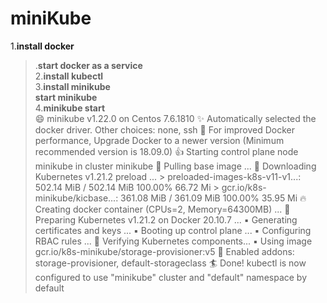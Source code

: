 # miniKube

1.**install docker**</br>
>.__start docker as  a service__</br>
2.**install kubectl**</br>
3.**install minikube**</br>
>__start minikube__</br>
4.**minikube start**</br>
😄  minikube v1.22.0 on Centos 7.6.1810
✨  Automatically selected the docker driver. Other choices: none, ssh
💨  For improved Docker performance, Upgrade Docker to a newer version (Minimum recommended version is 18.09.0)
👍  Starting control plane node minikube in cluster minikube
🚜  Pulling base image ...
💾  Downloading Kubernetes v1.21.2 preload ...
    > preloaded-images-k8s-v11-v1...: 502.14 MiB / 502.14 MiB  100.00% 66.72 Mi
    > gcr.io/k8s-minikube/kicbase...: 361.08 MiB / 361.09 MiB  100.00% 35.95 Mi
🔥  Creating docker container (CPUs=2, Memory=64300MB) ...
🐳  Preparing Kubernetes v1.21.2 on Docker 20.10.7 ...
    ▪ Generating certificates and keys ...
    ▪ Booting up control plane ...
    ▪ Configuring RBAC rules ...
🔎  Verifying Kubernetes components...
    ▪ Using image gcr.io/k8s-minikube/storage-provisioner:v5
🌟  Enabled addons: storage-provisioner, default-storageclass
🏄  Done! kubectl is now configured to use "minikube" cluster and "default" namespace by default

